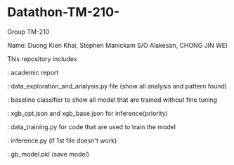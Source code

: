 # Datathon-TM-210-
Group TM-210

Name: Duong Kien Khai, Stephen Manickam S/O Alakesan, CHONG JIN WEI

This repository includes

: academic report

: data_exploration_and_analysis.py file (show all analysis and pattern found)

: baseline classifier to show all model that are trained without fine tuning 

: xgb_opt.json and xgb_base.json for inference(priority)

: data_training.py for code that are used to train the model

: inference.py (if 1st file doesn't work)

: gb_model.pkl (save model)

